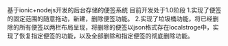 基于ionic+nodejs开发的后台存储的便签系统
目前开发处于1.0阶段
1.实现了便签的固定范围的随意拖动，新建，删除便签功能。
2.实现了垃圾桶功能，将已经删除的所有便签以两栏布局呈现，将删除的便签以json格式存在localstroge中，实现了恢复指定便签的功能，以及全部删除和指定便签的彻底删除功能。
